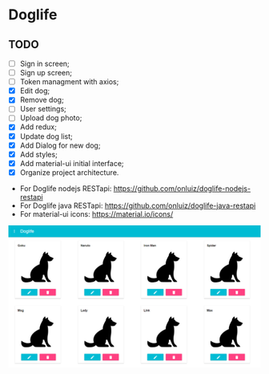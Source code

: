 # Doglife

## TODO
- [ ] Sign in screen;
- [ ] Sign up screen;
- [ ] Token managment with axios;
- [x] Edit dog;
- [x] Remove dog;
- [ ] User settings;
- [ ] Upload dog photo;
- [x] Add redux;
- [x] Update dog list;
- [x] Add Dialog for new dog;
- [x] Add styles;
- [x] Add material-ui initial interface;
- [x] Organize project architecture.

- For Doglife nodejs RESTapi: https://github.com/onluiz/doglife-nodejs-restapi
- For Doglife java RESTapi: https://github.com/onluiz/doglife-java-restapi
- For material-ui icons: https://material.io/icons/

![Alt text](./public/doglife.png?raw=true "Doglife")
